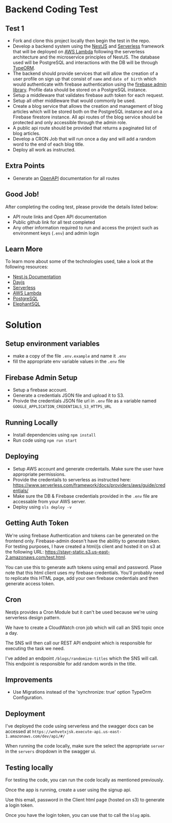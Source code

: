 # Backend Coding Test

## Test 1

- Fork and clone this project locally then begin the test in the repo.
- Develop a backend system using the [NestJS](https://nestjs.com/) and [Serverless](https://serverless.com/) framework that will be deployed on [AWS Lambda](https://aws.amazon.com/lambda/) following the serverless architecture and the microservice principles of NestJS. The database used will be PostgreSQL and interactions with the DB will be through [TypeORM](https://github.com/typeorm/typeorm).
- The backend should provide services that will allow the creation of a user profile on sign up that consist of `name` and `date of birth` which would authenticate with firebase authentication using the [firebase admin library](https://firebase.google.com/docs/admin/setup). Profile data should be stored on a PostgreSQL instance.
- Setup a middleware that validates firebase auth token for each request.
- Setup all other middleware that would commonly be used.
- Create a blog service that allows the creation and management of blog articles which will be stored both on the PostgreSQL instance and on a Firebase firestore instance. All api routes of the blog service should be protected and only accessible through the admin role.
- A public api route should be provided that returns a paginated list of blog articles.
- Develop a CRON Job that will run once a day and will add a random word to the end of each blog title.
- Deploy all work as instructed.

## Extra Points

- Generate an [OpenAPI](https://swagger.io/specification/) documentation for all routes

## Good Job!

After completing the coding test, please provide the details listed below:

- API route links and Open API documentation
- Public github link for all test completed
- Any other information required to run and access the project such as environment keys (`.env`) and admin login

## Learn More

To learn more about some of the technologies used, take a look at the following resources:

- [Nest.js Documentation](https://docs.nestjs.com/)
- [Dayjs](https://day.js.org/)
- [Serverless](https://www.serverless.com/framework/docs/)
- [AWS Lambda](https://aws.amazon.com/lambda/getting-started/)
- [PostgreSQL](https://www.postgresql.org/)
- [ElephantSQL](https://www.elephantsql.com/docs/index.html)

# Solution

## Setup environment variables

- make a copy of the file `.env.example` and name it `.env`
- fill the appropriate env variable values in the `.env` file


## Firebase Admin Setup

- Setup a firebase account.
- Generate a credentials JSON file and upload it to S3.
- Proivde the credentials JSON file url in `.env` file as a variable named `GOOGLE_APPLICATION_CREDENTIALS_S3_HTTPS_URL`

## Running Locally

- Install dependencies using `npm install`
- Run code using `npm run start`

## Deploying

- Setup AWS account and generate credentails. Make sure the user have appropriate permissions.
- Provide the credentails to serverless as instructed here: https://www.serverless.com/framework/docs/providers/aws/guide/credentials/
- Make sure the DB & Firebase credentials provided in the `.env` file are accessable from your AWS server.
- Deploy using `sls deploy -v`

## Getting Auth Token

We're using firebase Authentication and tokens can be generated on the frontend only. Firebase-admin doesn't have the abilitiy to generate token. For testing purposes, I have created a html/js client and hosted it on s3 at the following URL: https://stayr-static.s3.us-east-2.amazonaws.com/test.html. 

You can use this to generate auth tokens using email and password. Plase note that this html client uses my firebase credentials. You'll probably need to replicate this HTML page, add your own firebase credentials and then generate access token.


## Cron

Nestjs provides a Cron Module but it can't be used because we're using serverless design pattern.

We have to create a CloudWatch cron job which will call an SNS topic once a day.

The SNS will then call our REST API endpoint which is responsible for executing the task we need.

I've added an endpoint `/blogs/randomize-titles` which the SNS will call. This endpoint is responsible for add random words in the title.

## Improvements

 - Use Migrations instead of the 'synchronize: true' option TypeOrm Configuration.

## Deployment

I've deployed the code using serverless and the swagger docs can be accessed at `https://wnhvetxjsk.execute-api.us-east-1.amazonaws.com/dev/api/#/`

When running the code locally, make sure the select the appropriate `server` in the `servers` dropdown in the swagger ui. 

## Testing locally

For testing the code, you can run the code locally as mentioned previously.

Once the app is running, create a user using the signup api.

Use this email, password in the Client html page (hosted on s3) to generate a login token.

Once you have the login token, you can use that to call the `blog` apis.